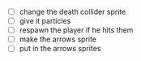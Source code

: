 - [ ] change the death collider sprite
- [ ] give it particles
- [ ] respawn the player if he hits them
- [ ] make the arrows sprite
- [ ] put in the arrows sprites